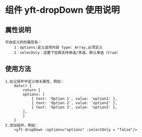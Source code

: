 # 组件 yft-dropDown 使用说明

## 属性说明
    可自定义的的属性有：
        1：options:定义选项内容 type: Array,必须定义
        2：selecOnly：设置下拉框支持单选/多选，默认单选（true）
## 使用方法
    1.在父组件中定义相关属性，例如：
        data() {
            return {
            options: [
                { text: 'Option 1', value: 'option1' },
                { text: 'Option 2', value: 'option2' },
                { text: 'Option 3', value: 'option3' },
            ],
            }
        }
    2.添加组件，例如：
        <yft-dropDown :options="options" :selectOnly = "false"/>
